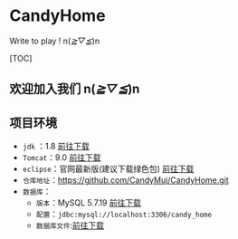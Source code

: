 # CandyHome

Write to play ! n(*≧▽≦*)n

[TOC]

## 欢迎加入我们 n(*≧▽≦*)n

## 项目环境

- `jdk` ：1.8        [前往下载](http://www.oracle.com/technetwork/java/javase/downloads/jdk8-downloads-2133151.html)
- `Tomcat`：9.0   [前往下载](https://tomcat.apache.org/download-90.cgi)
- `eclipse`：官网最新版(建议下载绿色包)   [前往下载](https://www.eclipse.org/downloads/download.php?file=/technology/epp/downloads/release/photon/R/eclipse-jee-photon-R-win32-x86_64.zip)
- `仓库地址`：https://github.com/CandyMuj/CandyHome.git
- `数据库`：
  - `版本`：MySQL 5.7.19 [前往下载](https://dev.mysql.com/downloads/file/?id=476696)
  - `配置`：`jdbc:mysql://localhost:3306/candy_home`
  - `数据库文件`:[前往下载](https://share.weiyun.com/5GTe198)
